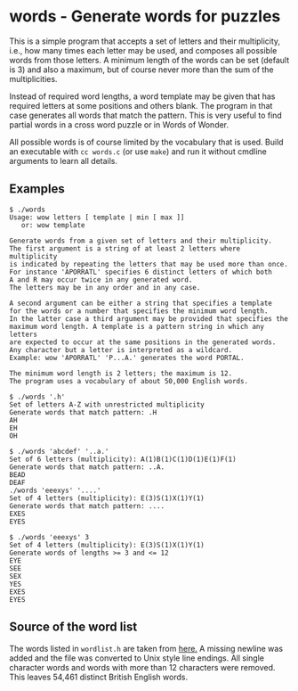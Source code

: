 # words - Generate words for puzzles

This is a simple program that accepts a set of letters and their multiplicity, i.e., how many times each letter may be used,
and composes all possible words from those letters. A minimum length of the words can be set (default is 3) and also a maximum,
but of course never more than the sum of the multiplicities.

Instead of required word lengths, a word template may be given that has required letters at some positions and others blank.
The program in that case generates all words that match the pattern.
This is very useful to find partial words in a cross word puzzle or in
Words of Wonder.

All possible words is of course limited by the vocabulary that is used.
Build an executable with `cc words.c` (or use `make`) and run it without cmdline arguments to learn all details.

## Examples

```console
$ ./words
Usage: wow letters [ template | min [ max ]]
   or: wow template

Generate words from a given set of letters and their multiplicity.
The first argument is a string of at least 2 letters where multiplicity
is indicated by repeating the letters that may be used more than once.
For instance 'APORRATL' specifies 6 distinct letters of which both
A and R may occur twice in any generated word.
The letters may be in any order and in any case.

A second argument can be either a string that specifies a template
for the words or a number that specifies the minimum word length.
In the latter case a third argument may be provided that specifies the
maximum word length. A template is a pattern string in which any letters
are expected to occur at the same positions in the generated words.
Any character but a letter is interpreted as a wildcard.
Example: wow 'APORRATL' 'P...A.' generates the word PORTAL.

The minimum word length is 2 letters; the maximum is 12.
The program uses a vocabulary of about 50,000 English words.

$ ./words '.h'
Set of letters A-Z with unrestricted multiplicity
Generate words that match pattern: .H
AH
EH
OH

$ ./words 'abcdef' '..a.'
Set of 6 letters (multiplicity): A(1)B(1)C(1)D(1)E(1)F(1)
Generate words that match pattern: ..A.
BEAD
DEAF
./words 'eeexys' '....'
Set of 4 letters (multiplicity): E(3)S(1)X(1)Y(1)
Generate words that match pattern: ....
EXES
EYES

$ ./words 'eeexys' 3
Set of 4 letters (multiplicity): E(3)S(1)X(1)Y(1)
Generate words of lengths >= 3 and <= 12
EYE
SEE
SEX
YES
EXES
EYES
```

## Source of the word list

The words listed in `wordlist.h` are taken from
[here.](http://www.mieliestronk.com/corncob_caps.txt)
A missing newline was added and the file was converted to Unix style line
endings. All single character words and words with more than 12
characters were removed. This leaves 54,461 distinct British English words.
